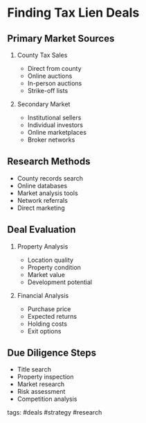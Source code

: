 # Finding Tax Lien Deals

## Primary Market Sources
1. County Tax Sales
   - Direct from county
   - Online auctions
   - In-person auctions
   - Strike-off lists

2. Secondary Market
   - Institutional sellers
   - Individual investors
   - Online marketplaces
   - Broker networks

## Research Methods
- County records search
- Online databases
- Market analysis tools
- Network referrals
- Direct marketing

## Deal Evaluation
1. Property Analysis
   - Location quality
   - Property condition
   - Market value
   - Development potential
   
2. Financial Analysis
   - Purchase price
   - Expected returns
   - Holding costs
   - Exit options

## Due Diligence Steps
- Title search
- Property inspection
- Market research
- Risk assessment
- Competition analysis

tags: #deals #strategy #research 